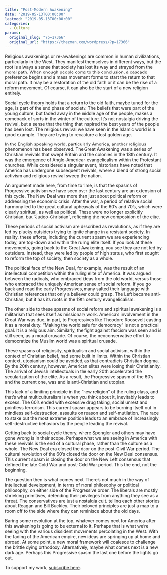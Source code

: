 ```yaml
---
title: "Post-Modern Awakening"
date: "2019-05-13T00:00:00"
lastmod: "2019-05-13T00:00:00"
categories:
  - Culture
params:
  original_slug: "?p=17366"
  original_url: "https://thezman.com/wordpress/?p=17366"
---
```


Religious awakenings or re-awakenings are common in human civilizations,
particularly in the West. They manifest themselves in different ways,
but the root is always a sense that society has lost its way and strayed
from the moral path. When enough people come to this conclusion, a
cascade preference begins and a mass movement forms to start the return
to that moral path. It may be a restoration of the old faith or it can
be the rise of a reform movement. Of course, it can also be the start of
a new religion entirely.

Social cycle theory holds that a return to the old faith, maybe tuned
for the age, is part of the end phase of society. The beliefs that were
part of the young culture, but faded away in the middle age of the
people, makes a comeback of sorts in the winter of the culture. It’s not
nostalgia driving the revival, but a sense that the thing that inspired
the best years of the people has been lost. The religious revival we
have seen in the Islamic world is a good example. They are trying to
recapture a lost golden age.

In the English speaking world, particularly America, another religious
phenomenon has been observed. The Great Awakening was a series of
Christian revivals that swept Britain and the colonies in the 18th
century. It was the emergence of Anglo-American evangelicalism within
the Protestant churches. While considered a singular event, historians
have noted that America has undergone subsequent revivals, where a blend
of strong social activism and religious revival sweep the nation.

An argument made here, from time to time, is that the spasms of
Progressive activism we have seen over the last century are an extension
of this cycle. The New Deal was more than just about political reform or
addressing the economic crisis. After the war, a period of relative
social harmony led to the great cultural upheavals of the 60’s and 70’s,
which were clearly spiritual, as well as political. These were no longer
explicitly Christian, but “Judeo-Christian”, reflecting the new
composition of the elite.

These periods of social activism are described as revolutions, as if
they are led by plucky outsiders trying to ignite change in a resistant
society. In reality, these efforts, including the current spasm we are
experiencing today, are top-down and within the ruling elite itself. If
you look at these movements, going back to the Great Awakening, you see
they are not led by outsiders. Instead, they were led by people of high
status, who first sought to reform the top of society, then society as a
whole.

The political face of the New Deal, for example, was the result of an
intellectual competition within the ruling elite of America. It was
argued between the radicals, who embraced ideas from the old world,
versus those who embraced the uniquely American sense of social reform.
If you go back and read the early Progressives, many salted their
language with Christian references that only a believer could grasp. The
Left became anti-Christian, but it has its roots in the 19th century
evangelicalism.

The other side to these spasms of social reform and spiritual awakening
is a militarism that sees itself as missionary work. America’s
involvement in the Great War was due, in part, to Progressives like
Theodore Roosevelt casting it as a moral duty. “Making the world safe
for democracy” is not a practical goal. It is a religious aim.
Similarly, the fight against fascism was seen and is still seen, as a
moral crusade. Of course, the neoconservative effort to democratize the
Muslim world was a spiritual crusade.

These spasms of religiosity, spiritualism and social activism, within
the context of Christian belief, had some built in limits. Within the
Christian context, utopianism could be avoided, as that contradicts
Christian dogma. By the 20th century, however, American elites were
losing their Christianity. The arrival of Jewish intellectuals in the
early 20th accelerated the secularization of the elite. As a result, the
Progressive spasm of the 60’s and the current one, was and is
anti-Christian and utopian.

This lack of a limiting principle in the “new religion” of the ruling
class, and that’s what multiculturalism is when you think about it,
inevitably leads to excess. The 60’s ended with excessive drug taking,
social unrest and pointless terrorism. This current spasm appears to be
burning itself out in mindless self-destruction, assaults on reason and
self-mutilation. The race to stake out the most extreme position leads
to an embrace of increasingly self-destructive behaviors by the people
leading the revival.

Getting back to social cycle theory, where Spengler and others may have
gone wrong is in their scope. Perhaps what we are seeing in America with
these revivals is the end of a cultural phase, rather than the culture
as a whole. The New Deal era closed the door on the post-Civil War
period. The cultural revolution of the 60’s closed the door on the New
Deal consensus. This current spasm is closing the door on the New Left
consensus that defined the late Cold War and post-Cold War period. This
the end, not the beginning.

The question then is what comes next. There’s not much in the way of
intellectual development, in terms of moral philosophy or political
philosophy, on either side of the Progressive order. The liberals are
mostly shrieking primitives, defending their privileges from anything
they see as a threat. The conservatives are just a nostalgia cult,
telling each other stories about Reagan and Bill Buckley. Their beloved
principles are just a map to a room off to the side where they can
reminisce about the old days.

Baring some revolution at the top, whatever comes next for America after
this awakening is going to be external to it. Perhaps that is what we’re
seeing with the various dissident movements percolating in the West.
With the fading of the American empire, new ideas are springing up at
home and abroad. At some point, a new moral framework will coalesce to
challenge the brittle dying orthodoxy. Alternatively, maybe what comes
next is a new dark age. Perhaps this Progressive spasm the last one
before the lights go out.

To support my work, <a href="https://www.subscribestar.com/the-z-blog"
rel="noopener noreferrer" target="_blank">subscribe here</a>.
